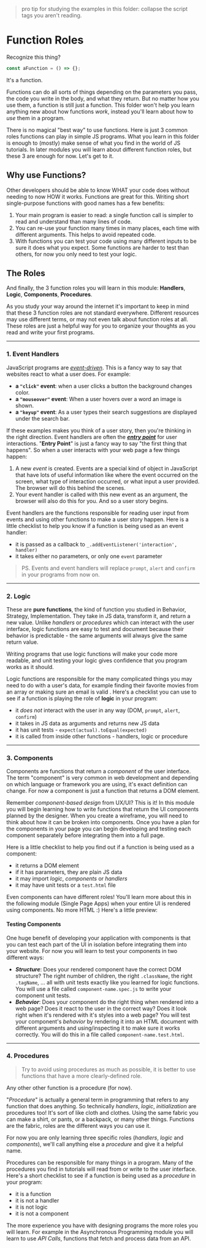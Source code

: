 > pro tip for studying the examples in this folder: collapse the script tags you aren't reading.

# Function Roles

Recognize this thing?

```js
const aFunction = () => {};
```

It's a function.

Functions can do all sorts of things depending on the parameters you pass, the code you write in the body, and what they return. But no matter how you use them, a function is still just a function. This folder won't help you learn anything new about how functions _work_, instead you'll learn about how to _use_ them in a program.

There is no magical "best way" to use functions. Here is just 3 common roles functions can play in simple JS programs. What you learn in this folder is enough to (mostly) make sense of what you find in the world of JS tutorials. In later modules you will learn about different function roles, but these 3 are enough for now. Let's get to it.

## Why use Functions?

Other developers should be able to know WHAT your code does without needing to now HOW it works. Functions are great for this. Writing short single-purpose functions with good names has a few benefits:

1. Your main program is easier to read: a single function call is simpler to read and understand than many lines of code.
2. You can re-use your function many times in many places, each time with different arguments. This helps to avoid repeated code.
3. With functions you can test your code using many different inputs to be sure it does what you expect. Some functions are harder to test than others, for now you only need to test your logic.

## The Roles

And finally, the 3 function roles you will learn in this module: **Handlers**, **Logic**, **Components**, **Procedures**.

As you study your way around the internet it's important to keep in mind that these 3 function roles are not standard everywhere. Different resources may use different terms, or may not even talk about function roles at all. These roles are just a helpful way for you to organize your thoughts as you read and write your first programs.

---

### 1. Event Handlers

JavaScript programs are [_event-driven_](https://en.wikipedia.org/wiki/Event-driven_programming). This is a fancy way to say that websites react to what a user does. For example:

- **a `"click"` event**: when a user clicks a button the background changes color.
- **a `"mouseover"` event**: When a user hovers over a word an image is shown.
- **a `"keyup"` event**: As a user types their search suggestions are displayed under the search bar.

If these examples makes you think of a user story, then you're thinking in the right direction. Event handlers are often the [**_entry point_**](https://en.wikipedia.org/wiki/Entry_point) for user interactions. "**Entry Point**" is just a fancy way to say "the first thing that happens". So when a user interacts with your web page a few things happen:

1. A new _event_ is created. Events are a special kind of object in JavaScript that have lots of useful information like where the event occurred on the screen, what type of interaction occurred, or what input a user provided. The browser will do this behind the scenes.
2. Your event handler is called with this new event as an argument, the browser will also do this for you. And so a user story begins.

Event handlers are the functions responsible for reading user input from events and using other functions to make a user story happen. Here is a little checklist to help you know if a function is being used as an event handler:

- it is passed as a callback to `_.addEventListener('interaction', handler)`
- it takes either no parameters, or only one `event` parameter

> PS. Events and event handlers will replace `prompt`, `alert` and `confirm` in your programs from now on.

---

### 2. Logic

These are **pure functions**, the kind of function you studied in Behavior, Strategy, Implementation. They take in JS data, transform it, and return a new value. Unlike _handlers_ or _procedures_ which can interact with the user interface, logic functions are easy to test and document because their behavior is predictable - the same arguments will always give the same return value.

Writing programs that use logic functions will make your code more readable, and unit testing your logic gives confidence that you program works as it should.

Logic functions are responsible for the many complicated things you may need to do with a user's data, for example finding their favorite movies from an array or making sure an email is valid . Here's a checklist you can use to see if a function is playing the role of **logic** in your program:

- it _does not_ interact with the user in any way (DOM, `prompt`, `alert`, `confirm`)
- it takes in JS data as arguments and returns new JS data
- it has unit tests - `expect(actual).toEqual(expected)`
- it is called from inside other functions - handlers, logic or procedure

---

### 3. Components

Components are functions that return a _component_ of the user interface. The term "component" is very common in web development and depending on which language or framework you are using, it's exact definition can change. For now a component is just a function that returns a DOM element.

Remember _component-based design_ from UX/UI? This is it! In this module you will begin learning how to write functions that return the UI components planned by the designer. When you create a wireframe, you will need to think about how it can be broken into components. Once you have a plan for the components in your page you can begin developing and testing each component separately before integrating them into a full page.

Here is a little checklist to help you find out if a function is being used as a component:

- it returns a DOM element
- if it has parameters, they are plain JS data
- it may import _logic_, _components_ or _handlers_
- it may have unit tests or a `test.html` file

Even components can have different roles! You'll learn more about this in the following module (Single Page Apps) when your entire UI is rendered using components. No more HTML :) Here's a little preview:

#### Testing Components

One huge benefit of developing your application with components is that you can test each part of the UI in isolation before integrating them into your website. For now you will learn to test your components in two different ways:

- **_Structure_**: Does your rendered component have the correct DOM structure? The right number of children, the right `.className`, the right `.tagName`, ... all with unit tests exactly like you learned for logic functions. You will use a file called `component-name.spec.js` to write your component unit tests.
- **_Behavior_**: Does your component do the right thing when rendered into a web page? Does it react to the user in the correct way? Does it look right when it's rendered with it's styles into a web page? You will test your component's _behavior_ by rendering it into an HTML document with different arguments and using/inspecting it to make sure it works correctly. You will do this in a file called `component-name.test.html`.

---

### 4. Procedures

> Try to avoid using procedures as much as possible, it is better to use functions that have a more clearly-defined role.

Any other other function is a procedure (for now).

"_Procedure_" is actually a general term in programming that refers to any function that does anything. So technically _handlers_, _logic_, _initialization_ are procedures too! It's sort of like cloth and clothes. Using the same fabric you can make a shirt, or pants, or a backpack, or many other things. Functions are the fabric, roles are the different ways you can use it.

For now you are only learning three specific roles (_handlers_, _logic_ and _components_), we'll call anything else a _procedure_ and give it a helpful name.

Procedures can be responsible for many things in a program. Many of the procedures you find in tutorials will read from or write to the user interface. Here's a short checklist to see if a function is being used as a _procedure_ in your program:

- it is a function
- it is not a handler
- it is not logic
- it is not a component

The more experience you have with designing programs the more roles you will learn. For example in the Asynchronous Programming module you will learn to use _API Calls_, functions that fetch and process data from an API.
